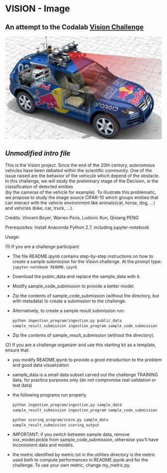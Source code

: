# VISION - Image  

## An attempt to the Codalab [Vision Challenge](https://codalab.lri.fr/competitions/111)  
![Auto Vision challenge](./cifar10_logo.JPG)


*Unmodified intro file*
---

This is the Vision project. Since the end of the 20th century, autonomous 
vehicles  have  been  debated  within  the  scientific community. One of the issue raised are the behavior of the vehicule 
which depend of the obstacle. In this challenge, we will study 
the preliminary stage of the Decision, ie the classiﬁcation of detected entities          
(by the cameras of the vehicle for example).  To illustrate this problematic, 
we propose to study the image source CIFAR-10 which groups entities that 
can interact with the vehicle environment like animals(cat,  horse,  dog,  ...)  
and vehicles (bike, car, truck, ...).                 

Credits:
Vincent Boyer, Warren Pons, Ludovic Kun, Qixiang PENG


Prerequisites:
Install Anaconda Python 2.7, including jupyter-notebook

Usage:

(1) If you are a challenge participant:

- The file README.ipynb contains step-by-step instructions on how to create a sample submission for the Vision challenge. At the prompt type:
  `jupyter-notebook README.ipynb`

- Download the public\_data and replace the sample\_data with it.

- Modify sample\_code\_submission to provide a better model.

- Zip the contents of sample\_code\_submission (without the directory, but with metadata) to create a submission to the challenge.

- Alternatively, to create a sample result submission run:

  `python ingestion_program/ingestion.py public_data sample_result_submission ingestion_program sample_code_submission`

- Zip the contents of sample\_result\_submission (without the directory).

(2) If you are a challenge organizer and use this starting kit as a template, ensure that:

- you modify README.ipynb to provide a good introduction to the problem and good data visualization

- sample\_data is a small data subset carved out the challenge TRAINING data, for practice purposes only (do not compromise real validation or test data)

- the following programs run properly

    `python ingestion_program/ingestion.py sample_data sample_result_submission ingestion_program sample_code_submission`

    `python scoring_program/score.py sample_data sample_result_submission scoring_output`

- IMPORTANT: if you switch between sample data, remove xxx\_model.pickle from sample\_code\_submission, otherwise you'll have inconsistent data and models.

- the metric identified by metric.txt in the utilities directory is the metric used both to compute performances in README.ipynb and for the challenge. To use your own metric, change my\_metric.py.
